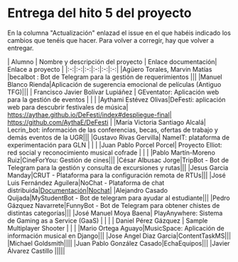 # Entrega del hito 5 del proyecto

En la columna "Actualización" enlazad el issue en el que habéis
indicado los cambios que tenéis que hacer. Para volver a corregir, hay
que volver a entregar.

| Alumno  | Nombre y descripción del proyecto | Enlace documentación| Enlace a proyecto |
|:-:|:-:|:-:|:-:|:-:|:-:|
|Agüero Torales, Marvin Matías |becalbot : Bot de Telegram para la gestión de requerimientos |||
|Manuel Blanco Rienda|Aplicación de sugerencia emocional de películas (Antiguo TFG)|||
| Francisco Javier Bolívar Lupiáñez | GEventator: Aplicación web para la gestión de eventos | | |
|Aythami Estévez Olivas|DeFesti: aplicación web para descubrir festivales de música| https://aythae.github.io/DeFesti/index#despliegue-final| https://github.com/AythaE/DeFesti |
|María Victoria Santiago Alcalá| Lecrin_bot: información de las conferencias, becas, ofertas de trabajo y demás eventos de la UGR|||
|Gustavo Rivas Gervilla| NameIT: plataforma de experimentación para GLN | |  |
|Juan Pablo Porcel Porcel| Proyecto Elliot: red social y reconocimiento musical cofrade | | |
|Pablo Martín-Moreno Ruiz|CineForYou: Gestión de cines|||
|César Albusac Jorge|TripBot - Bot de Telegram para la gestión y consulta de excursiones y rutas|||
|Jesus Garcia Manday|CRUT - Plataforma para la configuración remota de RTUs|||
|José Luis Fernández Aguilera|NoChat - Plataforma de chat distribuida|[Documentación](https://okynos.github.io/ProyectoCC/)|[Nochat](https://github.com/okynos/ProyectoCC)|
|Alejandro Casado Quijada|MyStudentBot - Bot de telegram para ayudar al estudiante|||
|Pedro Gázquez Navarrete|FunnyBot - Bot de Telegram para obtener chistes de distintas categorías|||
|José Manuel Moya Baena| PlayAnywhere: Sistema de Gaming as a Service (GaaS) | | |
| Daniel Pérez Gázquez | Sample Multiplayer Shooter | | |
|Mario Ortega Aguayo|MusicSpace: Aplicación de información musical en Django|||
|Jose Angel Diaz Garcia|ContentTaskMS|||
|Michael Goldsmith||||
|Juan Pablo González Casado|EchaEquipos|||
|Javier Álvarez Castillo |||||

